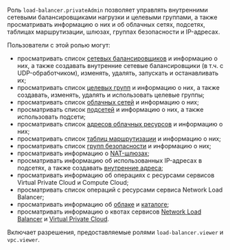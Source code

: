 Роль `load-balancer.privateAdmin` позволяет управлять внутренними сетевыми балансировщиками нагрузки и целевыми группами, а также просматривать информацию о них и об облачных сетях, подсетях, таблицах маршрутизации, шлюзах, группах безопасности и IP-адресах.

Пользователи с этой ролью могут:
* просматривать список [сетевых балансировщиков](../../network-load-balancer/concepts/index.md) и информацию о них, а также создавать внутренние сетевые балансировщики (в т.ч. с UDP-обработчиком), изменять, удалять, запускать и останавливать их;
* просматривать список [целевых групп](../../network-load-balancer/concepts/target-resources.md) и информацию о них, а также создавать, изменять, удалять и использовать целевые группы;
* просматривать список [облачных сетей](../../vpc/concepts/network.md#network) и информацию о них;
* просматривать список [подсетей](../../vpc/concepts/network.md#subnet) и информацию о них, а также использовать подсети;
* просматривать список [адресов облачных ресурсов](../../vpc/concepts/address.md) и информацию о них;
* просматривать список [таблиц маршрутизации](../../vpc/concepts/static-routes.md#rt-vpc) и информацию о них;
* просматривать список [групп безопасности](../../vpc/concepts/security-groups.md) и информацию о них;
* просматривать информацию о [NAT-шлюзах](../../vpc/concepts/gateways.md);
* просматривать информацию об использованных IP-адресах в подсетях, а также создавать [внутренние адреса](../../vpc/concepts/address.md#internal-addresses);
* просматривать информацию об операциях с ресурсами сервисов Virtual Private Cloud и Compute Cloud;
* просматривать список операций с ресурсами сервиса Network Load Balancer;
* просматривать информацию об [облаке](../../resource-manager/concepts/resources-hierarchy.md#cloud) и [каталоге](../../resource-manager/concepts/resources-hierarchy.md#folder);
* просматривать информацию о квотах сервисов [Network Load Balancer](../../network-load-balancer/concepts/limits.md#load-balancer-quotas) и [Virtual Private Cloud](../../vpc/concepts/limits.md#vpc-quotas).

Включает разрешения, предоставляемые ролями `load-balancer.viewer` и `vpc.viewer`.